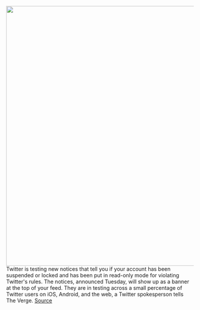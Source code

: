 <img src='https://cdn.vox-cdn.com/thumbor/Z5_b001O7Z3e7hq7RNatHcKdRIo=/0x0:3200x1800/1200x800/filters:focal(1344x644:1856x1156)/cdn.vox-cdn.com/uploads/chorus_image/image/69640685/E7UeDY7XMAEZChB.0.jpeg' width='700px' /><br/>
Twitter is testing new notices that tell you if your account has been suspended or locked and has been put in read-only mode for violating Twitter's rules. The notices, announced Tuesday, will show up as a banner at the top of your feed. They are in testing across a small percentage of Twitter users on iOS, Android, and the web, a Twitter spokesperson tells The Verge.
<a href='https://www.theverge.com/2021/7/27/22596615/twitter-notice-banner-suspended-locked-testing'> Source <a/>